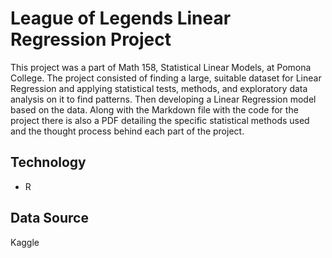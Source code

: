 # League of Legends Linear Regression Project

This project was a part of Math 158, Statistical Linear Models, at Pomona College. The project consisted of finding a large, suitable dataset for Linear Regression and applying statistical tests, methods, and exploratory data analysis on it to find patterns. Then developing a Linear Regression model based on the data. Along with the Markdown file with the code for the project there is also a PDF detailing the specific statistical methods used and the thought process behind each part of the project. 

## Technology 
- R

## Data Source
Kaggle

